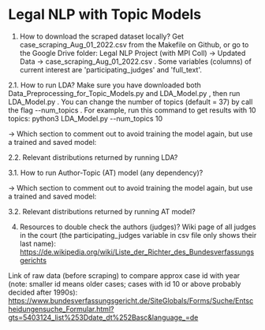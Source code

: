 # Legal NLP with Topic Models
1. How to download the scraped dataset locally?
Get case_scraping_Aug_01_2022.csv from the Makefile on Github, or go to the Google Drive folder: 
Legal NLP Project (with MPI Coll) -> Updated Data -> case_scraping_Aug_01_2022.csv .
Some variables (columns) of current interest are 'participating_judges' and 'full_text'.

2.1. How to run LDA?
Make sure you have downloaded both Data_Preprocessing_for_Topic_Models.py and LDA_Model.py , then run LDA_Model.py . You can change the number of topics (default = 37) by call the flag --num_topics . For example, run this command to get results with 10 topics: python3 LDA_Model.py --num_topics 10

-> Which section to comment out to avoid training the model again, but use a trained and saved model:

2.2. Relevant distributions returned by running LDA?


3.1. How to run Author-Topic (AT) model (any dependency)?

-> Which section to comment out to avoid training the model again, but use a trained and saved model:

3.2. Relevant distributions returned by running AT model?

4. Resources to double check the authors (judges)?
Wiki page of all judges in the court (the participating_judges variable in csv file only shows their last name): https://de.wikipedia.org/wiki/Liste_der_Richter_des_Bundesverfassungsgerichts

Link of raw data (before scraping) to compare approx case id with year (note: smaller id means older cases; cases with id 10 or above probably decided after 1990s): https://www.bundesverfassungsgericht.de/SiteGlobals/Forms/Suche/Entscheidungensuche_Formular.html?gts=5403124_list%253Ddate_dt%252Basc&language_=de



